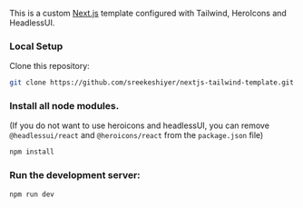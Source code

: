 This is a custom [Next.js](https://nextjs.org/) template configured with Tailwind, HeroIcons and HeadlessUI.

### Local Setup

Clone this repository:

```bash
git clone https://github.com/sreekeshiyer/nextjs-tailwind-template.git
```

### Install all node modules.

(If you do not want to use heroicons and headlessUI, you can remove `@headlessui/react` and `@heroicons/react` from the `package.json` file)

```bash
npm install
```

### Run the development server:

```bash
npm run dev
```
